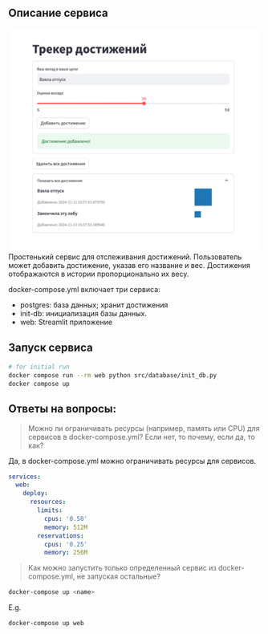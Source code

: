 ## Описание сервиса
![alt text](images/service.jpg)
Простенький сервис для отслеживания достижений. Пользователь может добавить достижение, указав его название и вес. Достижения отображаются в истории пропорционально их весу.


docker-compose.yml включает три сервиса:

- postgres: база данных; хранит достижения
- init-db: инициализация базы данных.
- web: Streamlit приложение


## Запуск сервиса
```bash
# for initial run
docker compose run --rm web python src/database/init_db.py
docker compose up
```

## Ответы на вопросы:

> Можно ли ограничивать ресурсы (например, память или CPU) для сервисов в docker-compose.yml? Если нет, то почему, если да, то как?

Да, в docker-compose.yml можно ограничивать ресурсы для сервисов.

```yaml
services:
  web:
    deploy:
      resources:
        limits:
          cpus: '0.50'
          memory: 512M
        reservations:
          cpus: '0.25'
          memory: 256M
```

> Как можно запустить только определенный сервис из docker-compose.yml, не запуская остальные?

```bash
docker-compose up <name>
```
E.g.
```bash
docker-compose up web
```

